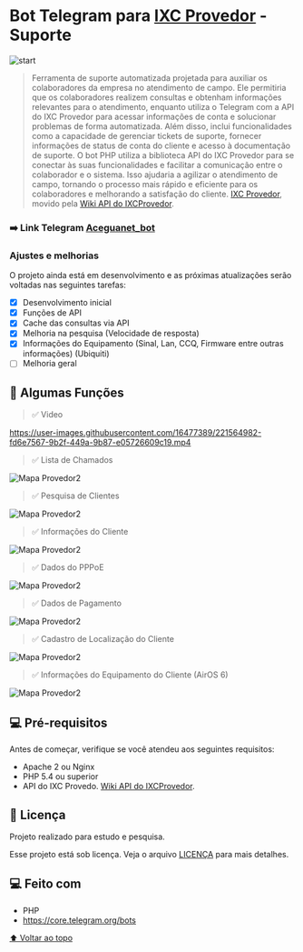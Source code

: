 # Bot Telegram para [IXC Provedor](https://www.ixcsoft.com.br/ixcprovedor/) - Suporte

<!---Esses são exemplos. Veja https://shields.io para outras pessoas ou para personalizar este conjunto de escudos. Você pode querer incluir dependências, status do projeto e informações de licença aqui--->

<img src="msedge_HbXScQaaaZ.png" alt="start">

> Ferramenta de suporte automatizada projetada para auxiliar os colaboradores da empresa no atendimento de campo. Ele permitiria que os colaboradores realizem consultas e obtenham informações relevantes para o atendimento, enquanto utiliza o Telegram com a API do IXC Provedor para acessar informações de conta e solucionar problemas de forma automatizada. Além disso, inclui funcionalidades como a capacidade de gerenciar tickets de suporte, fornecer informações de status de conta do cliente e acesso à documentação de suporte. O bot PHP utiliza a biblioteca API do IXC Provedor para se conectar às suas funcionalidades e facilitar a comunicação entre o colaborador e o sistema. Isso ajudaria a agilizar o atendimento de campo, tornando o processo mais rápido e eficiente para os colaboradores e melhorando a satisfação do cliente. 
> [IXC Provedor](https://www.ixcsoft.com.br/ixcprovedor/), movido pela [Wiki API do IXCProvedor](https://wikiapiprovedor.ixcsoft.com.br/).

### ➡️ Link Telegram [Aceguanet_bot](https://t.me/Aceguanet_bot)

### Ajustes e melhorias

O projeto ainda está em desenvolvimento e as próximas atualizações serão voltadas nas seguintes tarefas:

- [x] Desenvolvimento inicial
- [x] Funções de API
- [x] Cache das consultas via API
- [x] Melhoria na pesquisa (Velocidade de resposta)
- [x] Informações do Equipamento (Sinal, Lan, CCQ, Firmware entre outras informações) (Ubiquiti)
- [ ] Melhoria geral

## 📲 Algumas Funções

> ✅ Video


https://user-images.githubusercontent.com/16477389/221564982-fd6e7567-9b2f-449a-9b87-e05726609c19.mp4


> ✅ Lista de Chamados
<img src="Telegram_OmbPdbxEH9.png" alt="Mapa Provedor2">

> ✅ Pesquisa de Clientes
<img src="Telegram_NQDFfFX8Nu.png" alt="Mapa Provedor2">

> ✅ Informações do Cliente
<img src="Telegram_hk3r9EQzXo.png" alt="Mapa Provedor2">

> ✅ Dados do PPPoE
<img src="Telegram_1v9ISOIev4.png" alt="Mapa Provedor2">

> ✅ Dados de Pagamento
<img src="Telegram_mC48DQNNwq.png" alt="Mapa Provedor2">

> ✅ Cadastro de Localização do Cliente
<img src="Telegram_kwyqSkSeeN.png" alt="Mapa Provedor2">

> ✅ Informações do Equipamento do Cliente (AirOS 6)
<img src="Telegram_LbljMlAUF7.png" alt="Mapa Provedor2">

## 💻 Pré-requisitos

Antes de começar, verifique se você atendeu aos seguintes requisitos:
<!---Estes são apenas requisitos de exemplo. Adicionar, duplicar ou remover conforme necessário--->
* Apache 2 ou Nginx
* PHP 5.4 ou superior
* API do IXC Provedo. [Wiki API do IXCProvedor](https://wikiapiprovedor.ixcsoft.com.br/).

## 📝 Licença
Projeto realizado para estudo e pesquisa.

Esse projeto está sob licença. Veja o arquivo [LICENÇA](LICENSE.md) para mais detalhes.

## 💻 Feito com
* PHP
* https://core.telegram.org/bots

[⬆ Voltar ao topo](#bot-telegram-para-ixc-provedor---suporte)<br>
